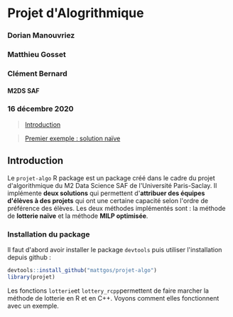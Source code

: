 # Projet d'Alogrithmique
### Dorian Manouvriez
### Matthieu Gosset
### Clément Bernard
#### M2DS SAF
### 16 décembre 2020

>[Introduction](#intro)

>[Premier exemple : solution naïve](#prex)

<a id="intro"></a>

## Introduction

Le `projet-algo` R package est un package créé dans le cadre du projet d'algorithmique du M2 Data Science SAF de l'Université Paris-Saclay. Il implémente **deux solutions** qui permettent d'**attribuer des équipes d'élèves à des projets** qui ont une certaine capacité selon l'ordre de préférence des élèves. Les deux méthodes implémentés sont : la méthode de **lotterie naïve** et la méthode **MILP optimisée**.

### Installation du package

Il faut d'abord avoir installer le package `devtools` puis utiliser l'installation depuis github :
``` r
devtools::install_github("mattgos/projet-algo")
library(projet)
```
Les fonctions `lotterie`et `lottery_rcpp`permettent de faire marcher la méthode de lotterie en R et en C++.
Voyons comment elles fonctionnent avec un exemple.

<a id="prex"></a>


